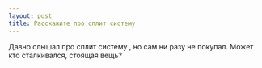 ```yaml
---
layout: post 
title: Расскажите про сплит систему 
--- 
```

Давно слышал про сплит систему , но сам ни разу не покупал. Может кто сталкивался, стоящая вещь?